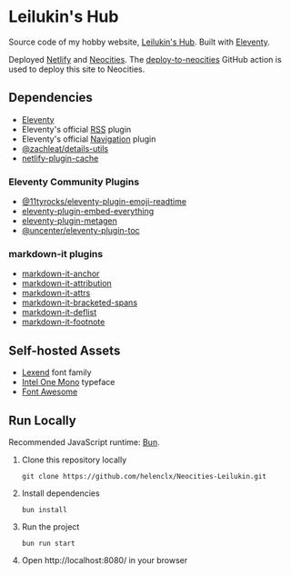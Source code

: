 # Leilukin's Hub

Source code of my hobby website, [Leilukin's Hub](https://leilukin.com/). Built with [Eleventy](https://www.11ty.dev/).

Deployed [Netlify](https://www.netlify.com/) and [Neocities](https://neocities.org/). The [deploy-to-neocities](https://github.com/bcomnes/deploy-to-neocities) GitHub action is used to deploy this site to Neocities.

## Dependencies
- [Eleventy](https://www.11ty.dev/)
- Eleventy's official [RSS](https://www.11ty.dev/docs/plugins/rss/) plugin
- Eleventy's official [Navigation](https://www.11ty.dev/docs/plugins/navigation/) plugin
- [@zachleat/details-utils](https://www.npmjs.com/package/@zachleat/details-utils)
- [netlify-plugin-cache](https://www.npmjs.com/package/netlify-plugin-cache)

### Eleventy Community Plugins
- [@11tyrocks/eleventy-plugin-emoji-readtime](https://www.npmjs.com/package/@11tyrocks/eleventy-plugin-emoji-readtime)
- [eleventy-plugin-embed-everything](https://www.npmjs.com/package/eleventy-plugin-embed-everything)
- [eleventy-plugin-metagen](https://www.npmjs.com/package/eleventy-plugin-metagen)
- [@uncenter/eleventy-plugin-toc](https://www.npmjs.com/package/@uncenter/eleventy-plugin-toc)

### markdown-it plugins
- [markdown-it-anchor](https://www.npmjs.com/package/markdown-it-anchor)
- [markdown-it-attribution](https://www.npmjs.com/package/markdown-it-attribution)
- [markdown-it-attrs](https://www.npmjs.com/package/markdown-it-attrs)
- [markdown-it-bracketed-spans](https://www.npmjs.com/package/markdown-it-bracketed-spans)
- [markdown-it-deflist](https://www.npmjs.com/package/markdown-it-deflist)
- [markdown-it-footnote](https://www.npmjs.com/package/markdown-it-footnote)

## Self-hosted Assets
- [Lexend](https://www.lexend.com/) font family
- [Intel One Mono](https://www.intel.com/content/www/us/en/company-overview/one-monospace-font.html) typeface
- [Font Awesome](https://fontawesome.com/)

## Run Locally
Recommended JavaScript runtime: [Bun](https://bun.sh).

1. Clone this repository locally
    ```
    git clone https://github.com/helenclx/Neocities-Leilukin.git
    ```
1. Install dependencies
    ```
    bun install
    ```
1. Run the project
    ```
    bun run start
    ```
1. Open http://localhost:8080/ in your browser
